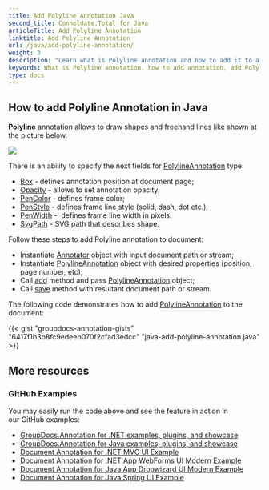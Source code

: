 ```yaml
---
title: Add Polyline Annotation Java
second_title: Conholdate.Total for Java
articleTitle: Add Polyline Annotation
linktitle: Add Polyline Annotation
url: /java/add-polyline-annotation/
weight: 3
description: "Learn what is Polyline annotation and how to add it to a document programmatically using GroupDocs.Annotation Java API which is a part of Conholdate.Total for Java."
keywords: What is Polyline annotation, how to add annotation, add Polyline annotation
type: docs
---
```


## How to add Polyline Annotation in Java 
**Polyline** annotation allows to draw shapes and freehand lines like shown at the picture below. 

![](https://docs.groupdocs.com/annotation/java/images/add-polyline-annotation.png)

There is an ability to specify the next fields for [PolylineAnnotation](https://apireference.groupdocs.com/java/annotation/com.groupdocs.annotation.models.annotationmodels/PolylineAnnotation) type:
*   [Box](https://apireference.groupdocs.com/annotation/java/com.groupdocs.annotation.models.annotationmodels/AreaAnnotation#getBox()) - defines annotation position at document page;
*   [Opacity](https://apireference.groupdocs.com/annotation/java/com.groupdocs.annotation.models.annotationmodels/AreaAnnotation#getOpacity()) - allows to set annotation opacity;
*   [PenColor](https://apireference.groupdocs.com/annotation/java/com.groupdocs.annotation.models.annotationmodels/AreaAnnotation#getPenColor()) - defines frame color;
*   [PenStyle](https://apireference.groupdocs.com/annotation/java/com.groupdocs.annotation.models.annotationmodels/AreaAnnotation#getPenStyle()) - defines frame line style (solid, dash, dot etc.);
*   [PenWidth](https://apireference.groupdocs.com/annotation/java/com.groupdocs.annotation.models.annotationmodels/AreaAnnotation#getPenWidth()) -  defines frame line width in pixels.
*   [SvgPath](https://apireference.groupdocs.com/annotation/java/com.groupdocs.annotation.models.annotationmodels/PolylineAnnotation#getSvgPath()) \- SVG path that describes shape.
    

Follow these steps to add Polyline annotation to document:
*   Instantiate [Annotator](https://apireference.groupdocs.com/java/annotation/com.groupdocs.annotation/Annotator) object with input document path or stream;
*   Instantiate [PolylineAnnotation](https://apireference.groupdocs.com/java/annotation/com.groupdocs.annotation.models.annotationmodels/PolylineAnnotation) object with desired properties (position, page number, etc);
*   Call [add](https://apireference.groupdocs.com/java/annotation/com.groupdocs.annotation/Annotator#add(com.groupdocs.annotation.models.annotationmodels.AnnotationBase)) method and pass [PolylineAnnotation](https://apireference.groupdocs.com/java/annotation/com.groupdocs.annotation.models.annotationmodels/PolylineAnnotation) object;
*   Call [save](https://apireference.groupdocs.com/java/annotation/com.groupdocs.annotation/Annotator#save(java.io.InputStream)) method with resultant document path or stream.
    

The following code demonstrates how to add [PolylineAnnotation](https://apireference.groupdocs.com/java/annotation/com.groupdocs.annotation.models.annotationmodels/PolylineAnnotation) to the document:

{{< gist "groupdocs-annotation-gists" "6417f1b3b8fc9edeeb070f2cfad3edcc" "java-add-polyline-annotation.java" >}}

## More resources
### GitHub Examples
You may easily run the code above and see the feature in action in our GitHub examples:

*   [GroupDocs.Annotation for .NET examples, plugins, and showcase](https://github.com/groupdocs-annotation/GroupDocs.Annotation-for-.NET)
*   [GroupDocs.Annotation for Java examples, plugins, and showcase](https://github.com/groupdocs-annotation/GroupDocs.Annotation-for-Java)
*   [Document Annotation for .NET MVC UI Example](https://github.com/groupdocs-annotation/GroupDocs.Annotation-for-.NET-MVC)
*   [Document Annotation for .NET App WebForms UI Modern Example](https://github.com/groupdocs-annotation/GroupDocs.Annotation-for-.NET-WebForms)
*   [Document Annotation for Java App Dropwizard UI Modern Example](https://github.com/groupdocs-annotation/GroupDocs.Annotation-for-Java-Dropwizard)
*   [Document Annotation for Java Spring UI Example](https://github.com/groupdocs-annotation/GroupDocs.Annotation-for-Java-Spring)
    


